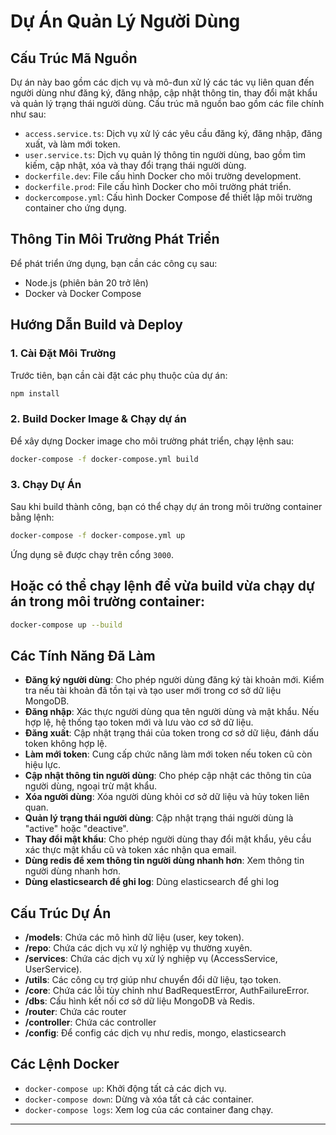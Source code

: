 
# Dự Án Quản Lý Người Dùng

## Cấu Trúc Mã Nguồn

Dự án này bao gồm các dịch vụ và mô-đun xử lý các tác vụ liên quan đến người dùng như đăng ký, đăng nhập, cập nhật thông tin, thay đổi mật khẩu và quản lý trạng thái người dùng. Cấu trúc mã nguồn bao gồm các file chính như sau:

- `access.service.ts`: Dịch vụ xử lý các yêu cầu đăng ký, đăng nhập, đăng xuất, và làm mới token.
- `user.service.ts`: Dịch vụ quản lý thông tin người dùng, bao gồm tìm kiếm, cập nhật, xóa và thay đổi trạng thái người dùng.
- `dockerfile.dev`: File cấu hình Docker cho môi trường development.
- `dockerfile.prod`: File cấu hình Docker cho môi trường phát triển.
- `dockercompose.yml`: Cấu hình Docker Compose để thiết lập môi trường container cho ứng dụng.

## Thông Tin Môi Trường Phát Triển
Để phát triển ứng dụng, bạn cần các công cụ sau:

- Node.js (phiên bản 20 trở lên)
- Docker và Docker Compose

## Hướng Dẫn Build và Deploy

### 1. Cài Đặt Môi Trường

Trước tiên, bạn cần cài đặt các phụ thuộc của dự án:

```bash
npm install
```

### 2. Build Docker Image & Chạy dự án

Để xây dựng Docker image cho môi trường phát triển, chạy lệnh sau:

```bash
docker-compose -f docker-compose.yml build
```

### 3. Chạy Dự Án

Sau khi build thành công, bạn có thể chạy dự án trong môi trường container bằng lệnh:

```bash
docker-compose -f docker-compose.yml up
```

Ứng dụng sẽ được chạy trên cổng `3000`.

## Hoặc có thể chạy lệnh để vừa build vừa chạy dự án trong môi trường container:
```bash
docker-compose up --build
```

## Các Tính Năng Đã Làm

- **Đăng ký người dùng**: Cho phép người dùng đăng ký tài khoản mới. Kiểm tra nếu tài khoản đã tồn tại và tạo user mới trong cơ sở dữ liệu MongoDB.
- **Đăng nhập**: Xác thực người dùng qua tên người dùng và mật khẩu. Nếu hợp lệ, hệ thống tạo token mới và lưu vào cơ sở dữ liệu.
- **Đăng xuất**: Cập nhật trạng thái của token trong cơ sở dữ liệu, đánh dấu token không hợp lệ.
- **Làm mới token**: Cung cấp chức năng làm mới token nếu token cũ còn hiệu lực.
- **Cập nhật thông tin người dùng**: Cho phép cập nhật các thông tin của người dùng, ngoại trừ mật khẩu.
- **Xóa người dùng**: Xóa người dùng khỏi cơ sở dữ liệu và hủy token liên quan.
- **Quản lý trạng thái người dùng**: Cập nhật trạng thái người dùng là "active" hoặc "deactive".
- **Thay đổi mật khẩu**: Cho phép người dùng thay đổi mật khẩu, yêu cầu xác thực mật khẩu cũ và token xác nhận qua email.
- **Dùng redis để xem thông tin người dùng nhanh hơn**: Xem thông tin người dùng nhanh hơn.
- **Dùng elasticsearch để ghi log**: Dùng elasticsearch để ghi log




## Cấu Trúc Dự Án

- **/models**: Chứa các mô hình dữ liệu (user, key token).
- **/repo**: Chứa các dịch vụ xử lý nghiệp vụ thường xuyên.
- **/services**: Chứa các dịch vụ xử lý nghiệp vụ (AccessService, UserService).
- **/utils**: Các công cụ trợ giúp như chuyển đổi dữ liệu, tạo token.
- **/core**: Chứa các lỗi tùy chỉnh như BadRequestError, AuthFailureError.
- **/dbs**: Cấu hình kết nối cơ sở dữ liệu MongoDB và Redis.
- **/router**: Chứa các router 
- **/controller**: Chứa các controller 
- **/config**: Để config các dịch vụ như redis, mongo, elasticsearch  



## Các Lệnh Docker

- `docker-compose up`: Khởi động tất cả các dịch vụ.
- `docker-compose down`: Dừng và xóa tất cả các container.
- `docker-compose logs`: Xem log của các container đang chạy.

---

